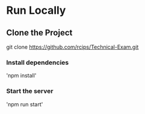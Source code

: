 # Run Locally

## Clone the Project

 git clone https://github.com/rcips/Technical-Exam.git

### Install dependencies

  'npm install'


### Start the server

  'npm run start'

